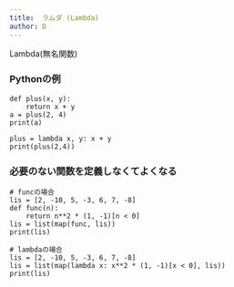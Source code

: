 ```yaml
---
title:  ラムダ (Lambda)
author: D
---
```


Lambda(無名関数) 

### Pythonの例
```
def plus(x, y):
    return x + y
a = plus(2, 4)
print(a)

plus = lambda x, y: x + y
print(plus(2,4))
```

### 必要のない関数を定義しなくてよくなる
```
# funcの場合
lis = [2, -10, 5, -3, 6, 7, -8]
def func(n):
    return n**2 * (1, -1)[n < 0]
lis = list(map(func, lis))
print(lis)

# lambdaの場合
lis = [2, -10, 5, -3, 6, 7, -8]
lis = list(map(lambda x: x**2 * (1, -1)[x < 0], lis))
print(lis)
```
